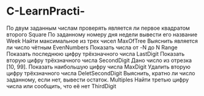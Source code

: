 # C-LearnPracti-
По двум заданным числам проверять является ли первое квадратом второго Square
По заданному номеру дня недели вывести его название Week
Найти максимальное из трех чисел MaxOfTree
Выяснить является ли число чётным EvenNumbers
Показать числа от -N до N Range
Показать последнюю цифру трёхзначного числа LastDigit
Показать вторую цифру трёхзначного числа SecondDigit
Дано число из отрезка [10, 99]. Показать наибольшую цифру числа MaxDigit
Удалить вторую цифру трёхзначного числа DeletSecondDigit
Выяснить, кратно ли число заданному, если нет, вывести остаток. Multiples
Найти третью цифру числа или сообщить, что её нет ThirdDigit
